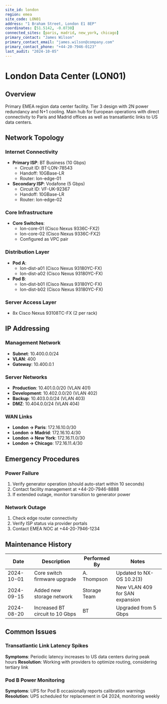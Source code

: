 ```yaml
---
site_id: london
region: emea
site_code: LON01
address: "1 Braham Street, London E1 8EP"
coordinates: [51.5142, -0.0730]
connected_sites: [paris, madrid, new_york, chicago]
primary_contact: "James Wilson"
primary_contact_email: "james.wilson@company.com"
primary_contact_phone: "+44-20-7946-0123"
last_audit: "2024-10-05"
---
```


# London Data Center (LON01)

## Overview
Primary EMEA region data center facility. Tier 3 design with 2N power redundancy and N+1 cooling. Main hub for European operations with direct connectivity to Paris and Madrid offices as well as transatlantic links to US data centers.

## Network Topology

### Internet Connectivity
- **Primary ISP**: BT Business (10 Gbps)
  - Circuit ID: BT-LON-78543
  - Handoff: 10GBase-LR
  - Router: lon-edge-01
- **Secondary ISP**: Vodafone (5 Gbps)
  - Circuit ID: VF-UK-92367
  - Handoff: 10GBase-LR
  - Router: lon-edge-02

### Core Infrastructure
- **Core Switches**: 
  - lon-core-01 (Cisco Nexus 9336C-FX2)
  - lon-core-02 (Cisco Nexus 9336C-FX2)
  - Configured as VPC pair

### Distribution Layer
- **Pod A**:
  - lon-dist-a01 (Cisco Nexus 93180YC-FX)
  - lon-dist-a02 (Cisco Nexus 93180YC-FX)
- **Pod B**:
  - lon-dist-b01 (Cisco Nexus 93180YC-FX)
  - lon-dist-b02 (Cisco Nexus 93180YC-FX)

### Server Access Layer
- 8x Cisco Nexus 93108TC-FX (2 per rack)

## IP Addressing

### Management Network
- **Subnet**: 10.400.0.0/24
- **VLAN**: 400
- **Gateway**: 10.400.0.1

### Server Networks
- **Production**: 10.401.0.0/20 (VLAN 401)
- **Development**: 10.402.0.0/20 (VLAN 402)
- **Backup**: 10.403.0.0/24 (VLAN 403)
- **DMZ**: 10.404.0.0/24 (VLAN 404)

### WAN Links
- **London → Paris**: 172.16.10.0/30
- **London → Madrid**: 172.16.10.4/30
- **London → New York**: 172.16.11.0/30
- **London → Chicago**: 172.16.11.4/30

## Emergency Procedures

### Power Failure
1. Verify generator operation (should auto-start within 10 seconds)
2. Contact facility management at +44-20-7946-8888
3. If extended outage, monitor transition to generator power

### Network Outage
1. Check edge router connectivity
2. Verify ISP status via provider portals
3. Contact EMEA NOC at +44-20-7946-1234

## Maintenance History

| Date       | Description                       | Performed By | Notes                               |
|------------|-----------------------------------|--------------|-------------------------------------|
| 2024-10-01 | Core switch firmware upgrade      | A. Thompson  | Updated to NX-OS 10.2(3)            |
| 2024-09-15 | Added new storage network         | Storage Team | New VLAN 409 for SAN expansion      |
| 2024-08-20 | Increased BT circuit to 10 Gbps   | BT           | Upgraded from 5 Gbps                |

## Common Issues

### Transatlantic Link Latency Spikes
**Symptoms**: Periodic latency increases to US data centers during peak hours
**Resolution**: Working with providers to optimize routing, considering tertiary link

### Pod B Power Monitoring
**Symptoms**: UPS for Pod B occasionally reports calibration warnings
**Resolution**: UPS scheduled for replacement in Q4 2024, monitoring weekly